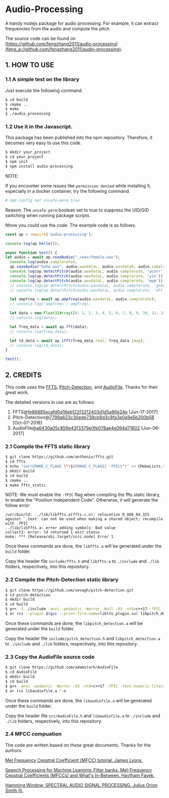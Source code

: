 # Audio-Processing

A handy nodejs package for audio processing. For example, it can extract frequencies from the audio and compute the pitch.

The source code can be found on [https://github.com/fengzhang2011/audio-processing](feng_a://github.com/fengzhang2011/audio-processing).

## 1. HOW TO USE

### 1.1 A simple test on the library

Just execute the following command.
```bash
$ cd build
$ cmake ..
$ make
$ ./audio_processing
```

### 1.2 Use it in the Javascript.

This package has been published into the npm repository. Therefore, it becomes very easy to use this code.
```bash
$ mkdir your_project
$ cd your_project
$ npm init
$ npm install audio-processing
```

NOTE:

If you encounter some issues like ```permission denied``` while installing it, especially in a docker container, try the following command.

```bash
# npm config set unsafe-perm true
```
Reason: The ```unsafe-perm``` boolean set to true to suppress the UID/GID switching when running package scripts.

Nhow you could use the code. The example code is as follows.

```javascript
const ap = require('audio-processing');

console.log(ap.hello());

async function test() {
let audio = await ap.readAudio("./wav/female.wav");
  console.log(audio.samplerate);
  ap.saveAudio("haha.wav", audio.wavdataL, audio.wavdataR, audio.samplerate, audio.bitdepth, audio.channels);
  console.log(ap.detectPitch(audio.wavdataL, audio.samplerate, 'acorr'));
  console.log(ap.detectPitch(audio.wavdataL, audio.samplerate, 'yin'));
  console.log(ap.detectPitch(audio.wavdataL, audio.samplerate, 'mpm'));
  // console.log(ap.detectPitch(audio.wavdataL, audio.samplerate, 'goertzel'));
  // console.log(ap.detectPitch(audio.wavdataL, audio.samplerate, 'dft'));

  let ampfreq = await ap.ampfreq(audio.wavdataL, audio.samplerate);
  // console.log('ampfreq=', ampfreq);

  let data = new Float32Array([0, 1, 2, 3, 4, 5, 6, 7, 8, 9, 10, 11, 12, 13, 14, 15, 16, 17, 18, 19]);
  // console.log(data);

  let freq_data = await ap.fft(data);
  // console.log(freq_data);

  let td_data = await ap.ifft(freq_data.real, freq_data.imag);
  // console.log(td_data);
}

test();
```

## 2. CREDITS

This code uses the [FFTS](https://github.com/anthonix/ffts.git), [Pitch-Detection](https://github.com/sevagh/pitch-detection.git), and [AudioFile](https://github.com/adamstark/AudioFile).
Thanks for their great work.

The detailed versions in use are as follows:

1. FFTS@[fe86885ecafd0d16eb122f3212403d1d5a86e24e](https://github.com/anthonix/ffts/tree/fe86885ecafd0d16eb122f3212403d1d5a86e24e) [Jun-17-2017]
2. Pitch-Detection@[7799a623c30ede739cb8d3c8fa3e0a9e5b200b58](https://github.com/sevagh/pitch-detection/tree/7799a623c30ede739cb8d3c8fa3e0a9e5b200b58) [Oct-07-2018]
3. AudioFile@[a6430a05c859e43f3379e0fe078ae4e094d71602](https://github.com/adamstark/AudioFile/tree/a6430a05c859e43f3379e0fe078ae4e094d71602) [Jun-06-2017]

### 2.1 Compile the FFTS static library

```bash
$ git clone https://github.com/anthonix/ffts.git
$ cd ffts
$ echo "set(CMAKE_C_FLAGS \"\${CMAKE_C_FLAGS} -fPIC\")" >> CMakeLists.txt
$ mkdir build
$ cd build
$ cmake ..
$ make ffts_static
```

NOTE:
  We must enable the ```-fPIC``` flag when compiling the ffts static library, to enable the "Position Independent Code". Otherwise, it will generate the follow error:
```
/usr/bin/ld: ../lib/libffts.a(ffts.c.o): relocation R_X86_64_32S against `.text' can not be used when making a shared object; recompile with -fPIC
../lib/libffts.a: error adding symbols: Bad value
collect2: error: ld returned 1 exit status
make: *** [Release/obj.target/ssrc.node] Error 1
```



Once these commands are done, the ```libffts.a``` will be generated under the ```build``` folder.

Copy the header file ```include/ffts.h``` and ```libffts.a``` to ```./include``` and ```./lib``` folders, respectively, into this repository.


### 2.2 Compile the Pitch-Detection static library

```bash
$ git clone https://github.com/sevagh/pitch-detection.git
$ cd pitch-detection
$ mkdir build
$ cd build
$ g++ -I../include -ansi -pedantic -Werror -Wall -O3 -std=c++17 -fPIC -fext-numeric-literals -ffast-math -c ../src/*.cpp
$ ar rcs --plugin $(gcc --print-file-name=liblto_plugin.so) libpitch_detection.a *.o
```

Once these commands are done, the ```libpitch_detection.a``` will be generated under the ```build``` folder.

Copy the header file ```include/pitch_detection.h``` and ```libpitch_detection.a``` to ```./include``` and ```./lib``` folders, respectively, into this repository.


### 2.3 Copy the AudioFile source code

```bash
$ git clone https://github.com/adamstark/AudioFile
$ cd AudioFile
$ mkdir build
$ cd build
$ g++ -ansi -pedantic -Werror -O3 -std=c++17 -fPIC -fext-numeric-literals -ffast-math -c ../*.cpp
$ ar rcs libaudiofile.a *.o
```

Once these commands are done, the ```libaudiofile.a``` will be generated under the ```build``` folder.

Copy the header file ```src/AudioFile.h``` and ```libaudiofile.a``` to ```./include``` and ```./lib``` folders, respectively, into this repository.

### 2.4 MFCC compuation

The code are written based on these great documents. Thanks for the authors.

[Mel Frequency Cepstral Coefficient (MFCC) tutorial. James Lyons. ](http://practicalcryptography.com/miscellaneous/machine-learning/guide-mel-frequency-cepstral-coefficients-mfccs)

[Speech Processing for Machine Learning: Filter banks, Mel-Frequency Cepstral Coefficients (MFCCs) and What's In-Between. Haytham Fayek. ](https://haythamfayek.com/2016/04/21/speech-processing-for-machine-learning.html)

[Hamming Window, SPECTRAL AUDIO SIGNAL PROCESSING. Julius Orion Smith III. ](https://ccrma.stanford.edu/~jos/sasp/Hamming_Window.html)


